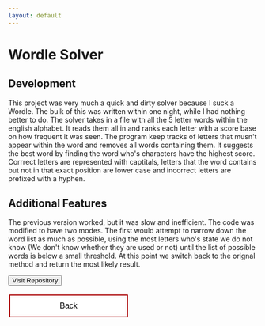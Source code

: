 ```yaml
---
layout: default
---
```

# Wordle Solver

## Development
This project was very much a quick and dirty solver because I suck a Wordle. The bulk of this was written within one night, while I had nothing better to do. The solver takes in a file with all the 5 letter words within the english alphabet. It reads them all in and ranks each letter with a score base on how frequent it was seen. The program keep tracks of letters that musn't appear within the word and removes all words containing them. It suggests the best word by finding the word who's characters have the highest score. Corrrect letters are represented with captitals, letters that the word contains but not in that exact position are lower case and incorrect letters are prefixed with a hyphen.

## Additional Features

The previous version worked, but it was slow and inefficient. The code was modified to have two modes. The first would attempt to narrow down the word list as much as possible, using the most letters who's state we do not know (We don't know whether they are used or not) until the list of possible words is below a small threshold. At this point we switch back to the orignal method and return the most likely result.

<style>
.back {
  border: none;
  color: white;
  text-align: center;
  text-decoration: none;
  display: inline-block;
  font-size: 16px;
  margin: 4px 2px;
  cursor: pointer;
}

.back {
  padding: 12px 100px;
  background-color: #aa0405;
} /* Red */

.back {
  background-color: white;
  color: black;
  border: 2px solid #aa0405;
}

.back:hover {
  background-color: #aa0405;
  color: white;
}
</style>

<a href="https://github.com/Hypericat/Wordle-Solver"> <button class="button button2">Visit Repository</button></a>

<a href="./"> <button class="back">Back</button></a>
